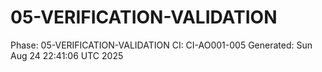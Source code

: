# 05-VERIFICATION-VALIDATION
Phase: 05-VERIFICATION-VALIDATION
CI: CI-AO001-005
Generated: Sun Aug 24 22:41:06 UTC 2025
